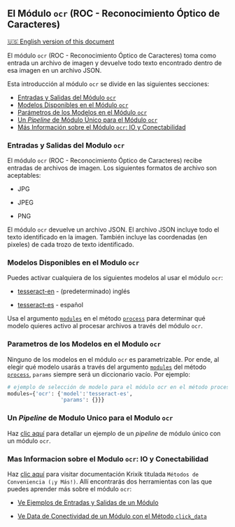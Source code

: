 ## El Módulo `ocr` (ROC - Reconocimiento Óptico de Caracteres)
[🇺🇸 English version of this document](https://krixik-docs.readthedocs.io/latest/modules/ai_modules/ocr_module/)

El módulo `ocr` (ROC - Reconocimiento Óptico de Caracteres) toma como entrada un archivo de imagen y devuelve todo texto encontrado dentro de esa imagen en un archivo JSON.

Esta introducción al módulo `ocr` se divide en las siguientes secciones:

- [Entradas y Salidas del Módulo `ocr`](#entradas-y-salidas-del-modulo-ocr)
- [Modelos Disponibles en el Módulo `ocr`](#modelos-disponibles-en-el-modulo-ocr)
- [Parámetros de los Modelos en el Módulo `ocr`](#parametros-de-los-modelos-en-el-modulo-ocr)
- [Un *Pipeline* de Módulo Único para el Módulo `ocr`](#un-pipeline-de-modulo-unico-para-el-modulo-ocr)
- [Más Información sobre el Módulo `ocr`: IO y Conectabilidad](#mas-informacion-sobre-el-modulo-ocr-io-y-conectabilidad)

### Entradas y Salidas del Modulo `ocr`

El módulo `ocr` (ROC - Reconocimiento Óptico de Caracteres) recibe entradas de archivos de imagen. Los siguientes formatos de archivo son aceptables:

- JPG

- JPEG

- PNG

El módulo `ocr` devuelve un archivo JSON. El archivo JSON incluye todo el texto identificado en la imagen. También incluye las coordenadas (en pixeles) de cada trozo de texto identificado.

### Modelos Disponibles en el Modulo `ocr`

Puedes activar cualquiera de los siguientes modelos al usar el módulo `ocr`:

- [tesseract-en](https://github.com/tesseract-ocr/tesseract) - (predeterminado) inglés

- [tesseract-es](https://github.com/tesseract-ocr/tesseract) - español

Usa el argumento [`modules`](../../sistema/parametros_y_procesar_archivos_a_traves_de_pipelines/metodo_process_procesar.md#seleccion-de-modelo-por-medio-del-argumento-modules) en el método [`process`](../../sistema/parametros_y_procesar_archivos_a_traves_de_pipelines/metodo_process_procesar.md) para determinar qué modelo quieres activo al procesar archivos a través del módulo `ocr`.

### Parametros de los Modelos en el Modulo `ocr`

Ninguno de los modelos en el módulo `ocr` es parametrizable. Por ende, al elegir qué modelo usarás a través del argumento [`modules`](../../sistema/parametros_y_procesar_archivos_a_traves_de_pipelines/metodo_process_procesar.md#seleccion-de-modelo-por-medio-del-argumento-modules) del método [`process`](../../sistema/parametros_y_procesar_archivos_a_traves_de_pipelines/metodo_process_procesar.md), `params` siempre será un diccionario vacío. Por ejemplo:

```python
# ejemplo de selección de modelo para el módulo ocr en el método process
modules={'ocr': {'model':'tesseract-es',
                 'params': {}}}
```

### Un *Pipeline* de Modulo Unico para el Modulo `ocr`

Haz [clic aquí](../../ejemplos/ejemplos_pipelines_modulo_unico/unico_ocr_roc.md) para detallar un ejemplo de un *pipeline* de módulo único con un módulo `ocr`.

### Mas Informacion sobre el Modulo `ocr`: IO y Conectabilidad

Haz [clic aquí](../../sistema/metodos_de_conveniencia/metodos_de_conveniencia.md) para visitar documentación Krixik titulada `Métodos de Conveniencia (¡y Más!)`. Allí encontrarás dos herramientas con las que puedes aprender más sobre el módulo `ocr`: 

- [Ve Ejemplos de Entradas y Salidas de un Módulo](../../sistema/metodos_de_conveniencia/metodos_de_conveniencia.md#ve-ejemplos-de-entradas-y-salidas-de-un-modulo)

- [Ve Data de Conectividad de un Módulo con el Método `click_data`](../../sistema/metodos_de_conveniencia/metodos_de_conveniencia.md#ve-data-de-conectividad-de-un-modulo-con-el-metodo-click_data)
